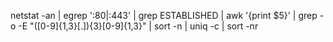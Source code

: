 netstat -an | egrep ':80|:443' | grep ESTABLISHED | awk '{print $5}' | grep -o -E "([0-9]{1,3}[\.]){3}[0-9]{1,3}" | sort -n | uniq -c | sort -nr
